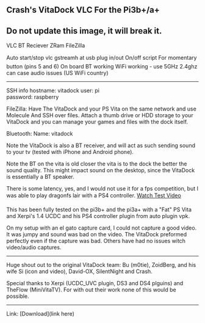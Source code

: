 Crash's VitaDock VLC
For the Pi3b+/a+
---------------
Do not update this image, it will break it. 
---------------

VLC
BT Reciever 
ZRam 
FileZilla

Auto start/stop vlc gstreamh at usb plug in/out
On/off script For momentary button (pins 5 and 6)
On board BT working
WiFi working - use 5GHz 2.4ghz can case audio issues (US WiFi country)

-------------
SSH  info
hostname: vitadock 
user: pi  
password: raspberry 

FileZilla:
Have The VitaDock and your PS Vita on the same network and use  Molecule And SSH over files. Attach a thumb drive or HDD storage to your VitaDock and you can manage your games and files with the dock itself. 
 
Bluetooth:
Name: vitadock 

Note the VitaDock is also a BT receiver, and will act as such sending sound to your tv (tested with iPhone and Android phone).  

Note the BT on the vita is old closer the vita is to the dock the better the sound quality. This might impact sound on the desktop, since the VitaDock is essentially a BT speaker. 

There is some latency, yes, and I would not use it for a fps competition, but I was able to play dragonfs lair with a PS4 controller. [Watch Test Video](https://youtu.be/j-mcQHRgISE)

This has been fully tested on the pi3b+ and the pi3a+ with a "Fat" PS Vita and Xerpi's 1.4 UCDC and his PS4 controller plugin from auto plugin vpk. 

On my setup with an el gato capture card, I could not capture a good video. It was jumpy and sound was bad on the video. The VitaDock preformed perfectly even if the capture was bad.  Others have had no issues witch video/audio captures. 

---------------
Huge shout out to the original VitaDock team: Bu (m0tie), ZoidBerg, and his wife Si (icon and video), David-OX, SilentNight and Crash. 

Special thanks to Xerpi (UCDC_UVC plugin, DS3 and DS4 plguins) and TheFlow (MiniVitaTV). For with out their work none of this would be possible. 

------------
Link: [Download](link here)
